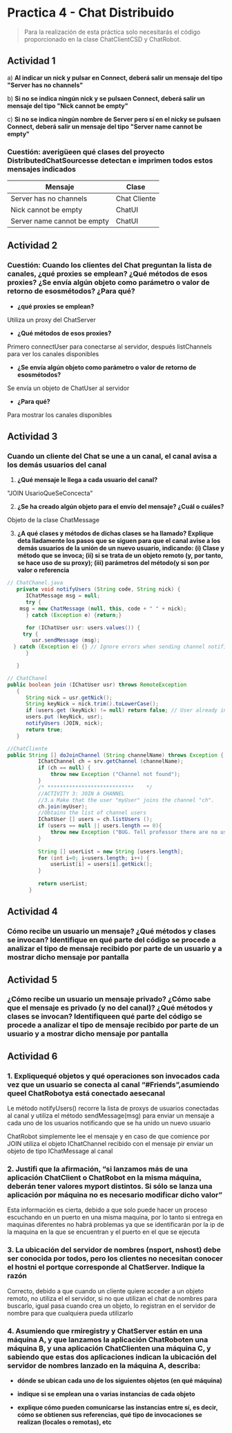 
# Practica 4 - Chat Distribuido

> Para la realización de esta práctica solo necesitarás el código proporcionado en la clase ChatClientCSD y ChatRobot.

## Actividad 1

a) **Al indicar un nick y pulsar en Connect, deberá salir un mensaje del tipo "Server has no channels"**

b) **Si no se indica ningún nick y se pulsaen Connect, deberá salir un mensaje del tipo "Nick cannot be empty"**

c) **Si no se indica ningún nombre de Server pero sí en el nicky se pulsaen Connect, deberá salir un mensaje del tipo "Server name cannot be empty"**

### Cuestión: averigüeen qué clases del proyecto DistributedChatSourcesse detectan e imprimen todos estos mensajes indicados

|Mensaje | Clase|
|--|--|
|Server has no channels| Chat Cliente  |
|Nick cannot be empty| ChatUI  |
|Server name cannot be empty| ChatUI|

## Actividad 2

### Cuestión: Cuando los clientes del Chat preguntan la lista de canales, ¿qué proxies se emplean? ¿Qué métodos de esos proxies? ¿Se envía algún objeto como parámetro o valor de retorno de esosmétodos? ¿Para qué?

- **¿qué proxies se emplean?**

Utiliza un proxy del ChatServer

- **¿Qué métodos de esos proxies?**

Primero connectUser para conectarse al servidor, después listChannels para ver los canales disponibles

- **¿Se envía algún objeto como parámetro o valor de retorno de esosmétodos?**

Se envía un objeto de ChatUser al servidor

- **¿Para qué?**

Para mostrar los canales disponibles

## Actividad 3

### Cuando un cliente del Chat se une a un canal, el canal avisa a los demás usuarios del canal

1. **¿Qué mensaje le llega a cada usuario del canal?**

"JOIN UsarioQueSeConcecta"

2. **¿Se ha creado algún objeto para el envío del mensaje? ¿Cuál o cuáles?**

Objeto de la clase ChatMessage

3. **¿A qué clases y métodos de dichas clases se ha llamado? Explique deta lladamente los pasos que  se  siguen para  que  el  canal  avise a  los  demás  usuarios  de  la  unión  de  un  nuevo  usuario, indicando: (i) Clase y método que se invoca; (ii) si se trata de un objeto remoto (y, por tanto, se hace uso de su proxy); (iii) parámetros del método(y si son por valor o referencia**

```java
// ChatChanel.java
   private void notifyUsers (String code, String nick) {
      IChatMessage msg = null;
      try {
    msg = new ChatMessage (null, this, code + " " + nick);
      } catch (Exception e) {return;}

      for (IChatUser usr: users.values()) {
     try {
        usr.sendMessage (msg);
  } catch (Exception e) {} // Ignore errors when sending channel notifications
      }      

   }

// ChatChanel
public boolean join (IChatUser usr) throws RemoteException
   {
      String nick = usr.getNick();
      String keyNick = nick.trim().toLowerCase();
      if (users.get (keyNick) != null) return false; // User already in channel
      users.put (keyNick, usr);      
      notifyUsers (JOIN, nick);
      return true;
   }

//ChatCliente
public String [] doJoinChannel (String channelName) throws Exception {
          IChatChannel ch = srv.getChannel (channelName);
          if (ch == null) {
              throw new Exception ("Channel not found");
          }
          /* ****************************    */
          //ACTIVITY 3: JOIN A CHANNEL 
          //3.a Make that the user "myUser" joins the channel "ch".   
          ch.join(myUser);
          //Obtains the list of channel users  
          IChatUser [] users = ch.listUsers ();
          if (users == null || users.length == 0){
              throw new Exception ("BUG. Tell professor there are no users after joining");
          }
          
          String [] userList = new String [users.length];      
          for (int i=0; i<users.length; i++) {
              userList[i] = users[i].getNick();
          }
          
          return userList;
       }


```

## Actividad 4

### Cómo  recibe  un  usuario  un  mensaje?  ¿Qué  métodos  y  clases  se  invocan? Identifique en qué parte del código se procede a analizar el tipo de mensaje recibido por parte de un usuario y a mostrar dicho mensaje por pantalla

## Actividad 5

### ¿Cómo  recibe  un  usuario  un  mensaje privado? ¿Cómo  sabe  que  el  mensaje  es privado (y no del canal)? ¿Qué métodos y clases se invocan? Identifiqueen qué parte del código se  procede  a  analizar  el  tipo  de  mensaje  recibido  por  parte  de  un  usuario  y  a  mostrar  dicho mensaje por pantalla


## Actividad 6

### 1. Expliquequé  objetos  y  qué  operaciones son invocados  cada  vez que un usuario  se conecta al canal “#Friends”,asumiendo queel ChatRobotya está conectado aesecanal

Le método notifyUsers() recorre la lista de proxys de usuarios conectadas al canal y utiliza el método sendMessage(msg) para enviar un mensaje a cada uno de los usuarios notificando que se ha unido un nuevo usuario

ChatRobot simplemente lee el mensaje y en caso de que comience por JOIN utiliza el objeto IChatChannel recibido con el mensaje pir enviar un objeto de tipo IChatMessage al canal

### 2. Justifi que la afirmación, “si lanzamos más de una aplicación ChatClient o ChatRobot en la misma máquina, deberán tener valores myport distintos. Si sólo se lanza una aplicación por máquina no es necesario modificar dicho valor”

Esta información es cierta, debido a que solo puede hacer un proceso escuchando en un puerto en una misma maquina, por lo tanto si entrega en maquinas diferentes no habrá problemas ya que se identificarán por la ip de la maquina en la que se encuentran y el puerto en el que se ejecuta

### 3. La ubicación del servidor de nombres (nsport, nshost) debe ser conocida por todos, pero los clientes no necesitan conocer el hostni el portque corresponde al ChatServer. Indique la razón

Correcto, debido a que cuando un cliente quiere acceder a un objeto remoto, no utiliza el el servidor, si no que utilizan el chat de nombres para buscarlo, igual pasa cuando crea un objeto, lo registran en el servidor de nombre para que cualquiera pueda utilizarlo

### 4. Asumiendo que rmiregistry y ChatServer están en una máquina A, y que lanzamos la aplicación ChatRoboten  una  máquina  B,  y  una  aplicación ChatClienten  una  máquina  C,  y sabiendo que estas dos aplicaciones indican la ubicación del servidor de nombres lanzado en la máquina A, describa:

- **dónde se ubican cada uno de los siguientes objetos (en qué máquina)**

- **indique si se emplean una o varias instancias de cada objeto**

- **explique cómo pueden comunicarse las instancias entre sí, es decir, cómo se obtienen sus referencias, qué tipo de invocaciones se realizan (locales o remotas), etc**
